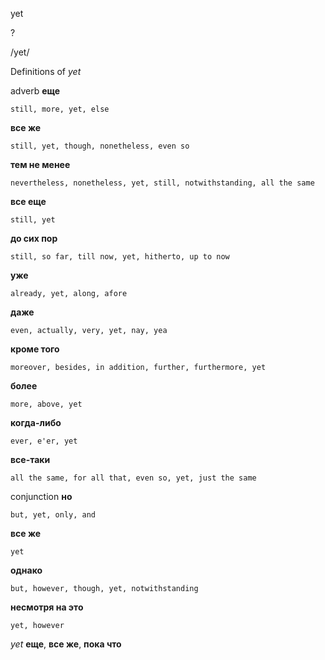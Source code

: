 yet

?

/yet/

Definitions of _yet_

adverb
**еще**

    still, more, yet, else
**все же**

    still, yet, though, nonetheless, even so
**тем не менее**

    nevertheless, nonetheless, yet, still, notwithstanding, all the same
**все еще**

    still, yet
**до сих пор**

    still, so far, till now, yet, hitherto, up to now
**уже**

    already, yet, along, afore
**даже**

    even, actually, very, yet, nay, yea
**кроме того**

    moreover, besides, in addition, further, furthermore, yet
**более**

    more, above, yet
**когда-либо**

    ever, e'er, yet
**все-таки**

    all the same, for all that, even so, yet, just the same

conjunction
**но**

    but, yet, only, and
**все же**

    yet
**однако**

    but, however, though, yet, notwithstanding
**несмотря на это**

    yet, however

_yet_
**еще**, **все же**, **пока что**
